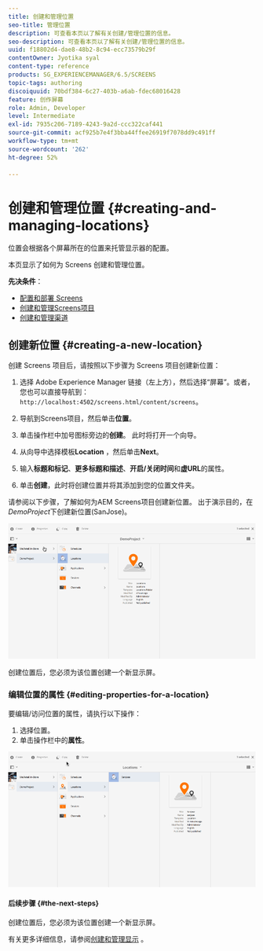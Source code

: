 ```yaml
---
title: 创建和管理位置
seo-title: 管理位置
description: 可查看本页以了解有关创建/管理位置的信息。
seo-description: 可查看本页以了解有关创建/管理位置的信息。
uuid: f18802d4-dae8-48b2-8c94-ecc73579b29f
contentOwner: Jyotika syal
content-type: reference
products: SG_EXPERIENCEMANAGER/6.5/SCREENS
topic-tags: authoring
discoiquuid: 70bdf384-6c27-403b-a6ab-fdec68016428
feature: 创作屏幕
role: Admin, Developer
level: Intermediate
exl-id: 7935c206-7189-4243-9a2d-ccc322caf441
source-git-commit: acf925b7e4f3bba44ffee26919f7078dd9c491ff
workflow-type: tm+mt
source-wordcount: '262'
ht-degree: 52%

---
```


# 创建和管理位置 {#creating-and-managing-locations}

位置会根据各个屏幕所在的位置来托管显示器的配置。

本页显示了如何为 Screens 创建和管理位置。

**先决条件**：

* [配置和部署 Screens](configuring-screens-introduction.md)
* [创建和管理Screens项目](creating-a-screens-project.md)
* [创建和管理渠道](managing-channels.md)

## 创建新位置 {#creating-a-new-location}

创建 Screens 项目后，请按照以下步骤为 Screens 项目创建新位置：

1. 选择 Adobe Experience Manager 链接（左上方），然后选择“屏幕”。或者，您也可以直接导航到：`http://localhost:4502/screens.html/content/screens`。
1. 导航到Screens项目，然后单击&#x200B;**位置**。
1. 单击操作栏中加号图标旁边的&#x200B;**创建**。 此时将打开一个向导。
1. 从向导中选择模板&#x200B;**Location** ，然后单击&#x200B;**Next**。

1. 输入&#x200B;**标题和标记**、**更多标题和描述**、**开启/关闭时间**&#x200B;和&#x200B;**虚URL**&#x200B;的属性。

1. 单击&#x200B;**创建**，此时将创建位置并将其添加到您的位置文件夹。

请参阅以下步骤，了解如何为AEM Screens项目创建新位置。 出于演示目的，在&#x200B;*DemoProject*&#x200B;下创建新位置(SanJose)。

![player2](assets/player2.gif)

创建位置后，您必须为该位置创建一个新显示屏。

### 编辑位置的属性 {#editing-properties-for-a-location}

要编辑/访问位置的属性，请执行以下操作：

1. 选择位置。
1. 单击操作栏中的&#x200B;**属性**。

![player3](assets/player3.gif)

#### 后续步骤 {#the-next-steps}

创建位置后，您必须为该位置创建一个新显示屏。

有关更多详细信息，请参阅[创建和管理显示](managing-displays.md) 。
